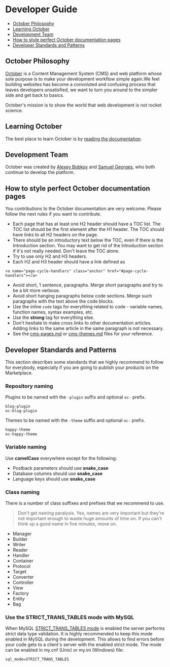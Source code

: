 # Developer Guide

- [October Philosophy](#philosophy)
- [Learning October](#learning)
- [Development Team](#team)
- [How to style perfect October documentation pages](#writing-docs)
- [Developer Standards and Patterns](#developer-standards)

<a name="philosophy" class="anchor" href="#philosophy"></a>
## October Philosophy

[October](http://octobercms.com) is a Content Management System (CMS) and web platform whose sole purpose is to make your development workflow simple again.We feel building websites has become a convoluted and confusing process that leaves developers unsatisfied, we want to turn you around to the simpler side and get back to basics.

October's mission is to show the world that web development is not rocket science.

<a name="learning" class="anchor" href="#learning"></a>
## Learning October

The best place to learn October is by [reading the documentation](http://octobercms.com/docs).

<a name="team" class="anchor" href="#team"></a>
## Development Team

October was created by [Alexey Bobkov](http://ca.linkedin.com/pub/aleksey-bobkov/2b/ba0/232) and [Samuel Georges](http://au.linkedin.com/pub/sam-georges/31/641/a9), who both continue to develop the platform.

<a name="writing-docs" class="anchor" href="#writing-docs"></a>
## How to style perfect October documentation pages

You contributions to the October documentation are very welcome. Please follow the next rules if you want to contribute.

* Each page that has at least one H2 header should have a TOC list. The TOC list should be the first element after the H1 header. The TOC should have links to all H2 headers on the page.
* There should be an introductory text below the TOC, even if there is the Introduction section. You may want to get rid of the Introduction section if it's not really needed. Don't leave the TOC alone.
* Try to use only H2 and H3 headers.
* Each H2 and H3 header should have a link defined as 

```
<a name="page-cycle-handlers" class="anchor" href="#page-cycle-handlers"></a>
```

* Avoid short, 1 sentence, paragraphs. Merge short paragraphs and try to be a bit more verbose.
* Avoid short hanging paragraphs below code sections. Merge such paragraphs with the text above the code blocks.
* Use the inline `code` tags for everything related to code - variable names, function names, syntax examples, etc.
* Use the **strong** tag for everything else.
* Don't hesitate to make cross links to other documentation articles. Adding links to the same article in the same paragraph is not necessary.
* See the [cms-pages.md](cms-pages.md) or [cms-themes.md](cms-themes.md) files for your reference.

<a name="developer-standards" class="anchor" href="#developer-standards"></a>
## Developer Standards and Patterns

This section describes some standards that we highly recommend to follow for everybody, especially if you are going to publish your products on the Marketplace.

<a name="repository-naming" class="anchor" href="#repository-naming"></a>
### Repository naming

Plugins to be named with the `-plugin` suffix and optional `oc-` prefix.

    blog-plugin
    oc-blog-plugin

Themes to be named with the `-theme` suffix and optional `oc-` prefix.

    happy-theme
    oc-happy-theme

<a name="variable-naming" class="anchor" href="#variable-naming"></a>
### Variable naming

Use **camelCase** everywhere except for the following:

* Postback parameters should use **snake_case**
* Database columns should use **snake_case**
* Language keys should use **snake_case**

<a name="class-naming" class="anchor" href="#class-naming"></a>
### Class naming

There is a number of class suffixes and prefixes that we recommend to use. 

> Don't get naming paralysis. Yes, names are very important but they're not important enough to waste huge amounts of time on. If you can't think up a good name in five minutes, move on.

* Manager
* Builder
* Writer
* Reader
* Handler
* Container
* Protocol
* Target
* Converter
* Controller
* View
* Factory
* Entity
* Bag

<a name="strict-trans-tables" class="anchor" href="#strict-trans-tables"></a>
### Use the STRICT_TRANS_TABLES mode with MySQL

When MySQL [STRICT_TRANS_TABLES mode](http://dev.mysql.com/doc/refman/5.0/en/sql-mode.html) is enabled the server performs strict data type validation. It is highly recommended to keep this mode enabled in MySQL during the development. This allows to find errors before your code gets to a client's server with the enabled strict mode. The mode can be enabled in my.cnf (Unix) or my.ini (Windows) file:

    sql_mode=STRICT_TRANS_TABLES
